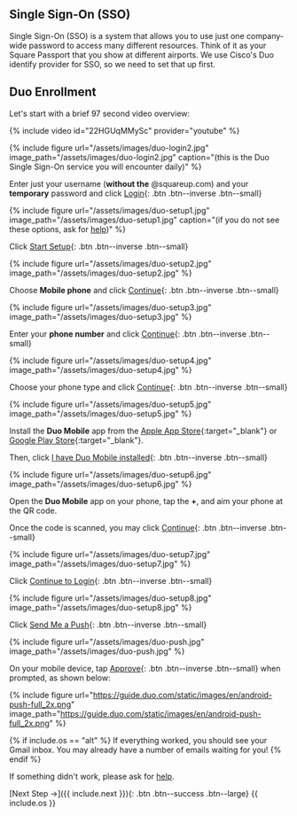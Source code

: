<a name="duo"></a>
## Single Sign-On (SSO)

Single Sign-On (SSO) is a system that allows you to use just one company-wide password to access many different resources. Think of it as your Square Passport that you show at different airports. We use Cisco's Duo identify provider for SSO, so we need to set that up first.

## Duo Enrollment

Let's start with a brief 97 second video overview:

{% include video id="22HGUqMMySc" provider="youtube" %}

<a name="login"></a>
{% include figure url="/assets/images/duo-login2.jpg" image_path="/assets/images/duo-login2.jpg" caption="(this is the Duo Single Sign-On service you will encounter daily)" %}

Enter just your username (**without the** @squareup.com) and your __temporary__ password and click [Login](#setup1){: .btn .btn--inverse .btn--small}

<a name="setup1"></a>
{% include figure url="/assets/images/duo-setup1.jpg" image_path="/assets/images/duo-setup1.jpg" caption="(if you do not see these options, ask for [help](/help))" %}

Click [Start Setup](#setup2){: .btn .btn--inverse .btn--small}

<a name="setup2"></a>
{% include figure url="/assets/images/duo-setup2.jpg" image_path="/assets/images/duo-setup2.jpg" %}

Choose **Mobile phone** and click [Continue](#setup3){: .btn .btn--inverse .btn--small}

<a name="setup3"></a>
{% include figure url="/assets/images/duo-setup3.jpg" image_path="/assets/images/duo-setup3.jpg" %}

Enter your **phone number** and click [Continue](#setup4){: .btn .btn--inverse .btn--small}

<a name="setup4"></a>
{% include figure url="/assets/images/duo-setup4.jpg" image_path="/assets/images/duo-setup4.jpg" %}

Choose your phone type and click [Continue](#setup5){: .btn .btn--inverse .btn--small}

<a name="setup5"></a>
{% include figure url="/assets/images/duo-setup5.jpg" image_path="/assets/images/duo-setup5.jpg" %}

Install the __Duo Mobile__ app from the [Apple App Store](https://apps.apple.com/us/app/duo-mobile/id422663827){:target="_blank"} or [Google Play Store](https://play.google.com/store/apps/details?id=com.duosecurity.duomobile){:target="_blank"}.

Then, click [I have Duo Mobile installed](#setup6){: .btn .btn--inverse .btn--small}

<a name="setup6"></a>
{% include figure url="/assets/images/duo-setup6.jpg" image_path="/assets/images/duo-setup6.jpg" %}

Open the __Duo Mobile__ app on your phone, tap the __+__, and aim your phone at the QR code. 

Once the code is scanned, you may click [Continue](#setup7){: .btn .btn--inverse .btn--small}

<a name="setup7"></a>
{% include figure url="/assets/images/duo-setup7.jpg" image_path="/assets/images/duo-setup7.jpg" %}

Click [Continue to Login](#setup8){: .btn .btn--inverse .btn--small}

<a name="setup8"></a>
{% include figure url="/assets/images/duo-setup8.jpg" image_path="/assets/images/duo-setup8.jpg" %}

Click [Send Me a Push](#push){: .btn .btn--inverse .btn--small}

<a name="push"></a>
{% include figure url="/assets/images/duo-push.jpg" image_path="/assets/images/duo-push.jpg" %}

On your mobile device, tap [Approve](#approve){: .btn .btn--inverse .btn--small} when prompted, as shown below:

<a name="approve"></a>
{% include figure url="https://guide.duo.com/static/images/en/android-push-full_2x.png" image_path="https://guide.duo.com/static/images/en/android-push-full_2x.png" %}

{% if include.os == "alt" %}
If everything worked, you should see your Gmail inbox. You may already have a number of emails waiting for you!
{% endif %}

If something didn't work, please ask for [help](/help). 

[Next Step &rarr;]({{ include.next }}){: .btn .btn--success .btn--large}
{{ include.os }}
